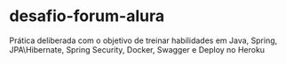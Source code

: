 # desafio-forum-alura
Prática deliberada com o objetivo de treinar habilidades em Java, Spring, JPA\Hibernate, Spring Security, Docker, Swagger e Deploy no Heroku
